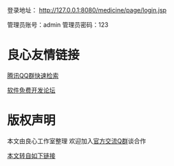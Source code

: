 登录地址：
http://127.0.0.1:8080/medicine/page/login.jsp

管理员账号：admin  管理员密码：123



 # 良心友情链接

[腾讯QQ群快速检索](http://u.720life.cn/s/8cf73f7c)

[软件免费开发论坛](http://u.720life.cn/s/bbb01dc0)

# 版权声明 

本文由良心工作室整理 欢迎加入[官方交流Q群](https://u.720life.cn/s/f2316816)谈合作

[本文转自如下链接](http://u.720life.cn/g/2e71d0f0a5c601172267ba20d3a43c6ede5d47c3000a1c098731f4ee47e5f15f7e29b4311ac76f59beb50d2c2941dc5ad7b7df48127a905aa2c944ba22579a1a)